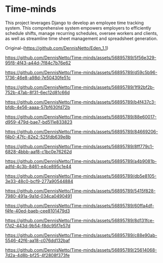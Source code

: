 # Time-minds

This project leverages Django to develop an employee time tracking system. This comprehensive system empowers employers to efficiently schedule shifts, manage recurring schedules, oversee workers and clients, as well as streamline time sheet management and spreadsheet generation.

Original-(https://github.com/DennisNetto/Eden_1.1)

https://github.com/DennisNetto/Time-minds/assets/56895789/5f56e329-95f8-4f43-a44d-7f84c7b76e62

https://github.com/DennisNetto/Time-minds/assets/56895789/d59c5b96-1736-46e8-a98d-7e50430fe51c

https://github.com/DennisNetto/Time-minds/assets/56895789/1f92bf2b-752b-47ab-8f31-6ec12d81c66d

https://github.com/DennisNetto/Time-minds/assets/56895789/b4f437c3-bfdb-4e56-aaaa-57bf630fd72b

https://github.com/DennisNetto/Time-minds/assets/56895789/88e60017-d959-479d-bae7-bd511e833823

https://github.com/DennisNetto/Time-minds/assets/56895789/84669206-f4b0-47fc-82e2-525fdb639e8b

https://github.com/DennisNetto/Time-minds/assets/56895789/8ff779c1-6828-4bbb-aaf8-c1bc0e76262d

https://github.com/DennisNetto/Time-minds/assets/56895789/a4b9081b-adfd-4c3b-8461-e4ce895c1e44

https://github.com/DennisNetto/Time-minds/assets/56895789/db5e8105-3e33-48c0-bcf9-277a90544884

https://github.com/DennisNetto/Time-minds/assets/56895789/5415f828-7980-491a-9a1d-034ca0490491

https://github.com/DennisNetto/Time-minds/assets/56895789/60ffa4df-f4fe-40ed-baeb-cee8101479d3

https://github.com/DennisNetto/Time-minds/assets/56895789/8d131fce-f7d2-443d-9b54-f8dc95f7e57d

https://github.com/DennisNetto/Time-minds/assets/56895789/c88e90ab-5546-42f6-aa18-c076dd132baf

https://github.com/DennisNetto/Time-minds/assets/56895789/25614068-7d2a-4d8b-bf25-4f2808f373fe

